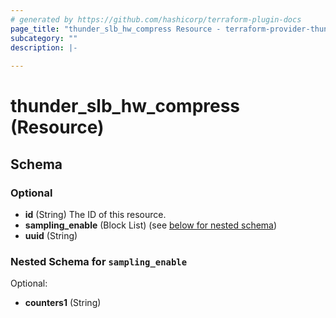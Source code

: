 ```yaml
---
# generated by https://github.com/hashicorp/terraform-plugin-docs
page_title: "thunder_slb_hw_compress Resource - terraform-provider-thunder"
subcategory: ""
description: |-
  
---
```


# thunder_slb_hw_compress (Resource)





<!-- schema generated by tfplugindocs -->
## Schema

### Optional

- **id** (String) The ID of this resource.
- **sampling_enable** (Block List) (see [below for nested schema](#nestedblock--sampling_enable))
- **uuid** (String)

<a id="nestedblock--sampling_enable"></a>
### Nested Schema for `sampling_enable`

Optional:

- **counters1** (String)


